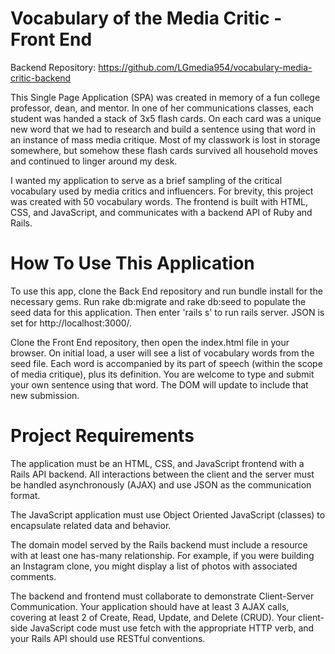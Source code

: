 # Vocabulary of the Media Critic - Front End

Backend Repository: https://github.com/LGmedia954/vocabulary-media-critic-backend

This Single Page Application (SPA) was created in memory of a fun college professor, dean, and mentor. In one of her communications classes, each student was handed a stack of 3x5 flash cards. On each card was a unique new word that we had to research and build a sentence using that word in an instance of mass media critique. Most of my classwork is lost in storage somewhere, but somehow these flash cards survived all household moves and continued to linger around my desk.

I wanted my application to serve as a brief sampling of the critical vocabulary used by media critics and influencers. For brevity, this project was created with 50 vocabulary words. The frontend is built with HTML, CSS, and JavaScript, and communicates with a backend API of Ruby and Rails.

# How To Use This Application

To use this app, clone the Back End repository and run bundle install for the necessary gems. Run rake db:migrate and rake db:seed to populate the seed data for this application. Then enter 'rails s' to run rails server. JSON is set for http://localhost:3000/.

Clone the Front End repository, then open the index.html file in your browser. On initial load, a user will see a list of vocabulary words from the seed file. Each word is accompanied by its part of speech (within the scope of media critique), plus its definition. You are welcome to type and submit your own sentence using that word. The DOM will update to include that new submission.

# Project Requirements

The application must be an HTML, CSS, and JavaScript frontend with a Rails API backend. All interactions between the client and the server must be handled asynchronously (AJAX) and use JSON as the communication format.

The JavaScript application must use Object Oriented JavaScript (classes) to encapsulate related data and behavior.

The domain model served by the Rails backend must include a resource with at least one has-many relationship. For example, if you were building an Instagram clone, you might display a list of photos with associated comments.

The backend and frontend must collaborate to demonstrate Client-Server Communication. Your application should have at least 3 AJAX calls, covering at least 2 of Create, Read, Update, and Delete (CRUD). Your client-side JavaScript code must use fetch with the appropriate HTTP verb, and your Rails API should use RESTful conventions.
